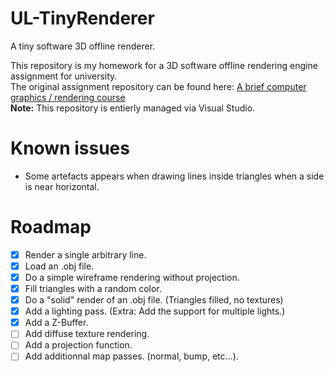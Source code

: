 # UL-TinyRenderer
A tiny software 3D offline renderer.

This repository is my homework for a 3D software offline rendering engine assignment for university.  
The original assignment repository can be found here: [A brief computer graphics / rendering course](https://github.com/ssloy/tinyrenderer)  
**Note:** This repository is entierly managed via Visual Studio.

# Known issues  
- Some artefacts appears when drawing lines inside triangles when a side is near horizontal.

# Roadmap
- [X] Render a single arbitrary line.  
- [X] Load an .obj file.
- [X] Do a simple wireframe rendering without projection.  
- [X] Fill triangles with a random color.  
- [X] Do a "solid" render of an .obj file. (Triangles filled, no textures)  
- [X] Add a lighting pass. (Extra: Add the support for multiple lights.)  
- [X] Add a Z-Buffer.  
- [ ] Add diffuse texture rendering.  
- [ ] Add a projection function.  
- [ ] Add additionnal map passes. (normal, bump, etc...).  
